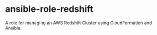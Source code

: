 # ansible-role-redshift
A role for managing an AWS Redshift Cluster using CloudFormation and Ansible.
